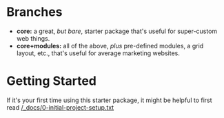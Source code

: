 # Branches

* **core:** a great, *but bare*, starter package that's useful for super-custom web things.
* **core+modules:** all of the above, *plus* pre-defined modules, a grid layout, etc., that's useful for average marketing websites.

# Getting Started

If it's your first time using this starter package, it might be helpful to first read [/_docs/0-initial-project-setup.txt](https://github.com/fromtheoutfit/starter/blob/core/_docs/0-initial-project-setup.txt)
